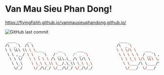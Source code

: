 # Van Mau Sieu Phan Dong!
https://flyingfishh.github.io/vanmausieuphandong.github.io/

![GitHub last commit](https://img.shields.io/github/last-commit/flyingfishh/vanmausieuphandong?color=yellow&logo=github&style=flat-square)
```bash
 ____     __                                        ____                                 
/\  _`\  /\ \                                      /\  _`\                               
\ \ \L\ \\ \ \___       __       ___               \ \ \/\ \    ___     ___       __     
 \ \ ,__/ \ \  _ `\   /'__`\   /' _ `\              \ \ \ \ \  / __`\ /' _ `\   /'_ `\   
  \ \ \/   \ \ \ \ \ /\ \L\.\_ /\ \/\ \              \ \ \_\ \/\ \L\ \/\ \/\ \ /\ \L\ \  
   \ \_\    \ \_\ \_\\ \__/.\_\\ \_\ \_\              \ \____/\ \____/\ \_\ \_\\ \____ \ 
    \/_/     \/_/\/_/ \/__/\/_/ \/_/\/_/               \/___/  \/___/  \/_/\/_/ \/___L\ \
                                                                                  /\____/
                                                                                  \_/__/     
```

